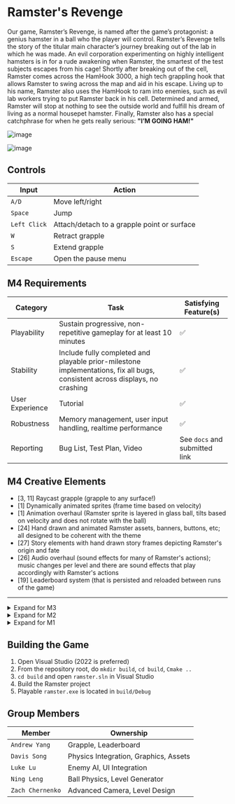
# Ramster's Revenge
Our game, Ramster’s Revenge, is named after the game’s protagonist: a genius hamster in a ball who the player will control. Ramster’s Revenge tells the story of the titular main character’s journey breaking out of the lab in which he was made. An evil corporation experimenting on highly intelligent hamsters is in for a rude awakening when Ramster, the smartest of the test subjects escapes from his cage! Shortly after breaking out of the cell, Ramster comes across the HamHook 3000, a high tech grappling hook that allows Ramster to swing across the map and aid in his escape. Living up to his name, Ramster also uses the HamHook to ram into enemies, such as evil lab workers trying to put Ramster back in his cell. Determined and armed, Ramster will stop at nothing to see the outside world and fulfill his dream of living as a normal housepet hamster. Finally, Ramster also has a special catchphrase for when he gets really serious: 
**"I’M GOING HAM!"**

![image](https://github.com/user-attachments/assets/39d3289c-8a69-4075-b74f-9791500ad22c)

![image](https://github.com/user-attachments/assets/e99f1cbc-0756-402e-8350-1977c50209de)

## Controls
| Input | Action |
|----------|----------|
| `A/D` | Move left/right |
| `Space` | Jump |
| `Left Click` | Attach/detach to a grapple point or surface|
| `W` | Retract grapple |
| `S` | Extend grapple |
| `Escape` | Open the pause menu |

## M4 Requirements
| Category | Task | Satisfying Feature(s) |
|----------|----------|----------|
| Playability | Sustain progressive, non-repetitive gameplay for at least 10 minutes | ✅ |
| Stability | Include fully completed and playable prior-milestone implementations, fix all bugs, consistent across displays, no crashing | ✅ |
| User Experience | Tutorial | ✅ |
| Robustness | Memory management, user input handling, realtime performance | ✅ |
| Reporting | Bug List, Test Plan, Video | See `docs` and submitted link |

## M4 Creative Elements
- [3, 11] Raycast grapple (grapple to any surface!)
- [1] Dynamically animated sprites (frame time based on velocity)
- [1] Animation overhaul (Ramster sprite is layered in glass ball, tilts based on velocity and does not rotate with the ball)
- [24] Hand drawn and animated Ramster assets, banners, buttons, etc; all designed to be coherent with the theme
- [27] Story elements with hand drawn story frames depicting Ramster's origin and fate
- [26] Audio overhaul (sound effects for many of Ramster's actions); music changes per level and there are sound effects that play accordingly with Ramster's actions
- [19] Leaderboard system (that is persisted and reloaded between runs of the game)
***

<details>
<summary>Expand for M3</summary>

## M3 Requirements
| Category | Task | Satisfying Feature(s) |
|----------|----------|----------|
| Playability | Sustain progressive, non-repetitive gameplay for at least 5 minutes | ✅ |
| Playability | During the 5 minutes, the player should be able to interact with the game and see new content for most of the time | ✅ |
| Robustness  | Memory management  | ✅  |
| Robustness | User Input | ✅ |
| Robustness | Realtime Performance | ✅ |
| Stability | Include fully completed and playable prior-milestone implementations | ✅ |
| Stability | Fix all bugs identified in prior marking sessions | ✅   |
| Stability | The game resolution and aspect ratio are consistent across different machines/displays | ✅ |
| Stability | The game code should support continuing execution and graceful termination, with no crashes, glitches, or other unpredictable behaviour | ✅ |
| Software Engineering | Updated test Plan | See `docs` |
| Reporting | Bug List | See `docs` |
| Reporting | Demo Video | See Canvas |

## M3 Creative Elements
- (Basic) Dynamic window resizing
- (Basic) Parallax
- (Advanced) Chain shape parsing and level loader

</details>

<details>
<summary>Expand for M2</summary>

## M2 Requirements
| Category | Task | Satisfying Feature(s) |
|----------|----------|----------|
| Improved Gameplay | Game AI Improvements | Obstacle, Walking, and Swarm Enemies |
| Improved Gameplay | Sprite Animations | Enemy Animations |
| Improved Gameplay | Improved Assets | Tile Textures |
| Improved Gameplay  | Mesh-based collision detection | Box2D Chain Shapes  |
| Improved Gameplay  | Gameplay tutorial | ✅ |
| Improved Gameplay  | FPS Counter | See Game Window Caption |
| Playability	 | 2-minutes of non-repetitive gameplay	| ✅ |
| Stability | Stable frame rate and minimal game lag | ✅ |
| Stability | No crashes, glitches, or unpredictable behaviour | ✅   |
| Software Engineering | Updated test Plan | See `docs` |
| Reporting | Bug List | See `docs` |
| Reporting | Demo Video | See Canvas |

## M2 Creative Elements
- (Basic) Textured tiles
- (Basic) Accurate physical interactions with the world
- (Advanced) Grapple improvements, including support for multiple grapples, and grapple retraction
- (Advanced) Enemy swarm behavior

</details>

<details>
<summary>Expand for M1</summary>
<p align="center">
  <img src="https://github.students.cs.ubc.ca/CPSC427-2024W-T2/team-20/assets/5330/eac1752b-a5cd-4048-8334-60de8acae6d4" width="600">
</p>
## M1 Basic Elements
| Category | Task | Satisfying Feature(s) |
|----------|----------|----------|
| Rendering | Textured Geometry | Ramster and Enemy Sprites   |
| Rendering | Basic 2D transformations   | Advanced Camera, Terrain Rendering, Ramster and Enemy Movement|
| Rendering | Key-frame/state interpolation | Advanced Camera   |
| Gameplay | Keyboard/mouse control | Player controllable with keyboard  |
| Gameplay | Random/coded action | Enemy entities track and move towards player   |
| Gameplay | Well-defined game-space boundaries | Walls keep entities enclosed within a playable room   |
| Gameplay | Simple collision detection & resolution | Player collision with terrain and enemy entities|
| Stability | Stable frame rate and minimal game lag | ✅ |
| Stability | No crashes, glitches, or unpredictable behaviour | ✅   |
| Software Engineering | Test Plan | See `docs` |
| Reporting | Bug List | See `docs` |
| Reporting | Demo Video | See Canvas |

## M1 Creative Elements (for grading)
**[11 | Physics]**: Complex physical interactions with the environment
- (Basic) Accurate ball physics including angular velocity, rotation, and friction
- (Basic) Collision support for curved terrain
- (Advanced) Working grapple implemented with joints

**[20 | Software Engineering]**: External integration
- (Basic) Box2D Library used in ball, enemies, grapple, slope, and world system


## M1 Extra Creative Elements (save for later)
**[3 | Graphics]**: Complex geometry
- Rendering curved terrain; specifically translate, scale, and rotate line segments into place to form a curve
- Advanced camera mechanics with lock-on delay, view borders, and grapple support; specifically the upgraded camera projection matrix and logic for conditional camera movement based on player physics like the Sonic franchise of games

## M1 Interpolation Implementation
Linear interpolation is implemented whenever the camera performs movement not centered on the player. The `lerp()` function provided in the grading rubric is utilized. As an example, whenever the player grapples to a grapple point, the camera will go center on it. To calculate the in-between camera frames, the `lerp()` function is used in first the `x` direction, then the `y` direction. The `t` parameter is represented with a shift variable starting at `0` and incrementing by `0.02` up to `1`.

</details>

## Building the Game
1) Open Visual Studio (2022 is preferred)
2) From the repository root, do `mkdir build`, `cd build`, `Cmake ..`
4) `cd build` and open `ramster.sln` in Visual Studio
5) Build the Ramster project
6) Playable `ramster.exe` is located in `build/Debug`

## Group Members
| Member | Ownership |
|----------|----------|
| `Andrew Yang` | Grapple, Leaderboard |
| `Davis Song` | Physics Integration, Graphics, Assets |
| `Luke Lu` | Enemy AI, UI Integration |
| `Ning Leng` | Ball Physics, Level Generator |
| `Zach Chernenko` | Advanced Camera, Level Design |

